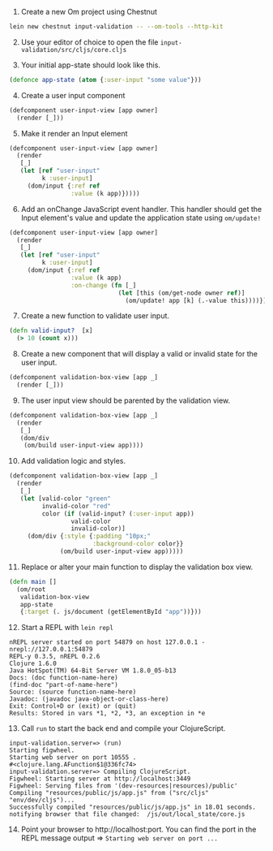 1) Create a new Om project using Chestnut

```bash
lein new chestnut input-validation -- --om-tools --http-kit
```

2) Use your editor of choice to open the file `input-validation/src/cljs/core.cljs`


3) Your initial app-state should look like this.

```clojure
(defonce app-state (atom {:user-input "some value"}))
```
4) Create a user input component

```clojure
(defcomponent user-input-view [app owner]
  (render [_]))
```

5) Make it render an Input element

```clojure
(defcomponent user-input-view [app owner]
  (render
   [_]
   (let [ref "user-input"
         k :user-input]
     (dom/input {:ref ref
                 :value (k app)}))))
```

6) Add an onChange JavaScript event handler. This handler should get the Input element's value and update the application state using `om/update!`

```clojure
(defcomponent user-input-view [app owner]
  (render
   [_]
   (let [ref "user-input"
         k :user-input]
     (dom/input {:ref ref
                 :value (k app)
                 :on-change (fn [_]
                              (let [this (om/get-node owner ref)]
                                (om/update! app [k] (.-value this))))}))))
```

7) Create a new function to validate user input.

```clojure
(defn valid-input?  [x]
  (> 10 (count x)))
```

8) Create a new component that will display a valid or invalid state for the user input.

```clojure
(defcomponent validation-box-view [app _]
  (render [_]))
```

9) The user input view should be parented by the validation view.

```clojure
(defcomponent validation-box-view [app _]
  (render
   [_]
   (dom/div 
    (om/build user-input-view app))))
```

10) Add validation logic and styles.

```clojure
(defcomponent validation-box-view [app _]
  (render
   [_]
   (let [valid-color "green"
         invalid-color "red"
         color (if (valid-input? (:user-input app))
                 valid-color
                 invalid-color)]     
     (dom/div {:style {:padding "10px;"
                       :background-color color}}
              (om/build user-input-view app)))))
```

11) Replace or alter your main function to display the validation box view.

```clojure
(defn main []
  (om/root
   validation-box-view
   app-state
   {:target (. js/document (getElementById "app"))}))
```
12) Start a REPL with `lein repl`

```
nREPL server started on port 54879 on host 127.0.0.1 - nrepl://127.0.0.1:54879
REPL-y 0.3.5, nREPL 0.2.6
Clojure 1.6.0
Java HotSpot(TM) 64-Bit Server VM 1.8.0_05-b13
Docs: (doc function-name-here)
(find-doc "part-of-name-here")
Source: (source function-name-here)
Javadoc: (javadoc java-object-or-class-here)
Exit: Control+D or (exit) or (quit)
Results: Stored in vars *1, *2, *3, an exception in *e
```

13) Call `run` to start the back end and compile your ClojureScript.

```
input-validation.server=> (run)
Starting figwheel.
Starting web server on port 10555 .
#<clojure.lang.AFunction$1@336fc74>
input-validation.server=> Compiling ClojureScript.
Figwheel: Starting server at http://localhost:3449
Figwheel: Serving files from '(dev-resources|resources)/public'
Compiling "resources/public/js/app.js" from ("src/cljs" "env/dev/cljs")...
Successfully compiled "resources/public/js/app.js" in 18.01 seconds.
notifying browser that file changed:  /js/out/local_state/core.js
```

14) Point your browser to http://localhost:port. You can find the port in the REPL message output =>  `Starting web server on port ...`


